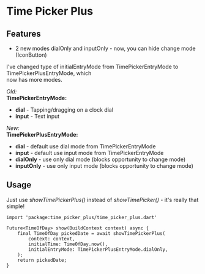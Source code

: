 # Time Picker Plus  
  
## Features  
* 2 new modes dialOnly and inputOnly - now, you can hide change mode (IconButton)  
  
I've changed type of initialEntryMode from TimePickerEntryMode to TimePickerPlusEntryMode, which  
now has more modes.  
  
*Old:*  
**TimePickerEntryMode:**  
* **dial** - Tapping/dragging on a clock dial  
* **input** - Text input  
  
*New:*  
**TimePickerPlusEntryMode:**  
* **dial** - default use dial mode from TimePickerEntryMode  
* **input** - default use input mode from TimePickerEntryMode  
* **dialOnly** - use only dial mode (blocks opportunity to change mode)  
* **inputOnly** - use only input mode (blocks opportunity to change mode)  
  
## Usage  
Just use s*howTimePickerPlus()* instead of *showTimePicker()* - it's really that simple!  
  
```
import 'package:time_picker_plus/time_picker_plus.dart'

Future<TimeOfDay> show(BuildContext context) async {
    final TimeOfDay pickedDate = await showTimePickerPlus(
        context: context,
        initialTime: TimeOfDay.now(),
        initialEntryMode: TimePickerPlusEntryMode.dialOnly,
    );
    return pickedDate;
}
```
